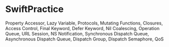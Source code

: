 # SwiftPractice

Property Accessor,
Lazy Variable,
Protocols,
Mutating Functions,
Closures,
Access Control,
Final Keyword,
Defer Keyword,
Nil Coalescing,
Operation Queue,
URL Session,
NS Notification,
Synchronous Dispatch Queue,
Asynchronous Dispatch Queue,
Dispatch Group,
Dispatch Semaphore,
QoS
